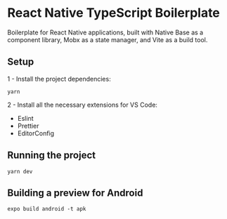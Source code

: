 # React Native TypeScript Boilerplate

Boilerplate for React Native applications, built with Native Base as a component library, Mobx as a state manager, and Vite as a build tool.

## Setup

1 - Install the project dependencies:

```
yarn
```

2 - Install all the necessary extensions for VS Code:

- Eslint
- Prettier
- EditorConfig

## Running the project

```
yarn dev
```

## Building a preview for Android

```
expo build android -t apk
```
